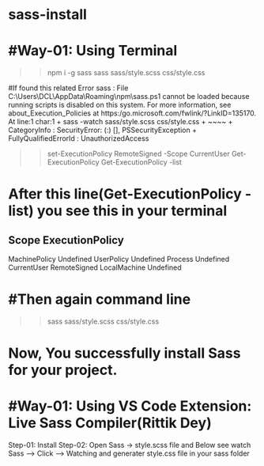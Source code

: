 # sass-install

#Way-01: Using Terminal
==============================
>> npm i -g sass
>> sass sass/style.scss css/style.css

#If found this related Error
sass : File C:\Users\DCL\AppData\Roaming\npm\sass.ps1 cannot be loaded because running scripts is disabled on this system. For more information, see about_Execution_Policies at https:/go.microsoft.com/fwlink/?LinkID=135170. At line:1 char:1 + sass -watch sass/style.scss css/style.css + ~~~~ + CategoryInfo : SecurityError: (:) [], PSSecurityException + FullyQualifiedErrorId : UnauthorizedAccess

>> set-ExecutionPolicy RemoteSigned -Scope CurrentUser 
>> Get-ExecutionPolicy
>> Get-ExecutionPolicy -list

# After this line(Get-ExecutionPolicy -list) you see this in your terminal
Scope ExecutionPolicy
----------------------
MachinePolicy Undefined
UserPolicy Undefined
Process Undefined
CurrentUser RemoteSigned
LocalMachine Undefined

#Then again command line
==========================
>> sass sass/style.scss css/style.css

Now, You successfully install Sass for your project.
============================================================

#Way-01: Using VS Code Extension: Live Sass Compiler(Rittik Dey)
==================================================================
Step-01: Install 
Step-02: Open Sass -> style.scss file and Below see watch Sass --> Click --> Watching and generater style.css file in your sass folder

